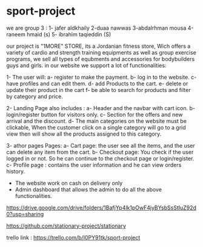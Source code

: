 # sport-project

we are group 3 : 
1- jafer aldkhaily
2-duaa nawwas
3-abdalrhman mousa
4-raneem hmaid (s)
5- ibrahim taqieddin (S)


our project is "1MORE" STORE, its a Jordanian fitness store, Wich offers a variety of cardio and strength training equipments as well as group exercise programs,
 we sell all types of equbments and accessories for bodybuilders guys and girls.
 in our website we support a lot of functionalities: 
 
 1- The user will: 
a- register to make the payment.
b- log in to the website.
c- have profiles and can edit them.
d- add Products to the cart.
e- delete or update their product in the cart
f- be able to search for products and filter by category and price.

2- Landing Page  also includes :
a- Header and the navbar with cart icon.
b- login/register button for visitors only.
c- Section for the offers and new arrival and the discount.
d- The main categories on the website must be clickable, When the customer click on a single category will go to a grid view then will show all the products assigned to this category.


3- athor pages Pages:
a- Cart page: the user see all the items, and the user can delete any item from the cart.
b- Checkout page: You check if the user logged in or not. So he can continue to the checkout page or login/register.
c- Profile page : contains the user information and he can view orders history.

- The website work on cash on delivery only
- Admin dashboard that allows the admin to do all the above functionalities.





https://drive.google.com/drive/folders/1BafjYp4lk1pOwF4jyBYsbSsStIuZ92d0?usp=sharing


https://github.com/stationary-project/stationary


trello link : https://trello.com/b/I0PY91tk/sport-project

